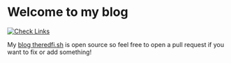 # Welcome to my blog

[![Check Links](https://github.com/theredfish/blog/actions/workflows/links.yml/badge.svg)](https://github.com/theredfish/blog/actions/workflows/links.yml)

My [blog theredfi.sh](https://theredfi.sh) is open source so feel free to open a pull request if you want to fix or add something!
